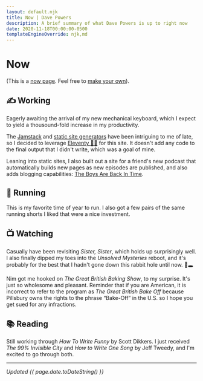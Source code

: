 ```yaml
---
layout: default.njk
title: Now | Dave Powers
description: A brief summary of what Dave Powers is up to right now
date: 2020-11-18T00:00:00-0500
templateEngineOverride: njk,md
---
```


# Now

(This is a [now page](https://nownownow.com/about). Feel free to [make your own](https://nownownow.com/about)).

## ✍️ Working

Eagerly awaiting the arrival of my new mechanical keyboard, which I expect to yield a thousound-fold increase in my productivity.

The [Jamstack](https://jamstack.org/) and [static site generators](https://www.staticgen.com/) have been intriguing to me of late, so I decided to leverage [Eleventy 🎈🐀](https://www.11ty.dev/) for this site. It doesn't add any code to the final output that I didn't write, which was a goal of mine.

Leaning into static sites, I also built out a site for a friend's new podcast that automatically builds new pages as new episodes are published, and also adds blogging capabilities: [The Boys Are Back In Time](https://theboysarebackintime.com/).

## 👟 Running

This is my favorite time of year to run. I also got a few pairs of the same running shorts I liked that were a nice investment.

## 📺 Watching

Casually have been revisiting _Sister, Sister_, which holds up surprisingly well. I also finally dipped my toes into the _Unsolved Mysteries_ reboot, and it's probably for the best that I hadn't gone down this rabbit hole until now. 🐰🕳

Nim got me hooked on _The Great British Baking Show_, to my surprise. It's just so wholesome and pleasant. Reminder that if you are American, it is incorrect to refer to the program as _The Great British Bake Off_ because Pillsbury owns the rights to the phrase “Bake-Off” in the U.S. so I hope you get sued for any infractions.

## 📚 Reading

Still working through _How To Write Funny_ by Scott Dikkers. I just received _The 99% Invisible City_ and _How to Write One Song_ by Jeff Tweedy, and I'm excited to go through both.

---

_Updated {{ page.date.toDateString() }}_
